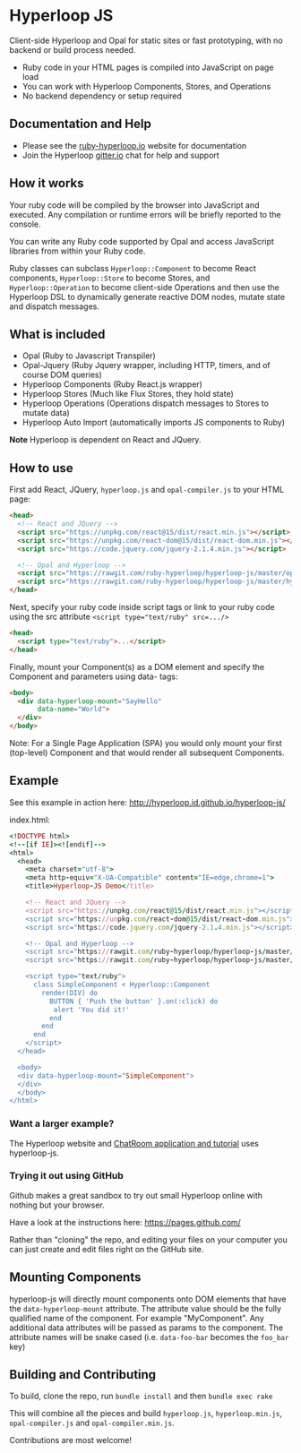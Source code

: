 #  Hyperloop JS

Client-side Hyperloop and Opal for static sites or fast prototyping, with no backend or build process needed.

+ Ruby code in your HTML pages is compiled into JavaScript on page load
+ You can work with Hyperloop Components, Stores, and Operations
+ No backend dependency or setup required

## Documentation and Help

+ Please see the [ruby-hyperloop.io](http://ruby-hyperloop.io/) website for documentation
+ Join the Hyperloop [gitter.io](https://gitter.im/ruby-hyperloop/chat) chat for help and support

## How it works

Your ruby code will be compiled by the browser into JavaScript and executed.  Any compilation or runtime errors will be briefly reported to the console.

You can write any Ruby code supported by Opal and access JavaScript libraries from within your Ruby code.

Ruby classes can subclass `Hyperloop::Component` to become React components, `Hyperloop::Store` to become Stores, and `Hyperloop::Operation` to become client-side Operations and then use the Hyperloop DSL to dynamically generate reactive DOM nodes, mutate state and dispatch messages.

## What is included

+ Opal (Ruby to Javascript Transpiler)
+ Opal-Jquery (Ruby Jquery wrapper, including HTTP, timers, and of course DOM queries)
+ Hyperloop Components (Ruby React.js wrapper)
+ Hyperloop Stores (Much like Flux Stores, they hold state)
+ Hyperloop Operations (Operations dispatch messages to Stores to mutate data)
+ Hyperloop Auto Import (automatically imports JS components to Ruby)

**Note** Hyperloop is dependent on React and JQuery.

## How to use

First add React, JQuery, `hyperloop.js` and `opal-compiler.js` to your HTML page:

```html
<head>
  <!-- React and JQuery -->
  <script src="https://unpkg.com/react@15/dist/react.min.js"></script>
  <script src="https://unpkg.com/react-dom@15/dist/react-dom.min.js"></script>
  <script src="https://code.jquery.com/jquery-2.1.4.min.js"></script>

  <!-- Opal and Hyperloop -->
  <script src="https://rawgit.com/ruby-hyperloop/hyperloop-js/master/opal-compiler.min.js"></script>
  <script src="https://rawgit.com/ruby-hyperloop/hyperloop-js/master/hyperloop.min.js"></script>
</head>
```

Next, specify your ruby code inside script tags or link to your ruby code using the src attribute `<script type="text/ruby" src=.../>`

```html
<head>
  <script type="text/ruby">...</script>
</head>
```

Finally, mount your Component(s) as a DOM element and specify the Component and parameters using data- tags:

```html
<body>
  <div data-hyperloop-mount="SayHello"
       data-name="World">
  </div>
</body>
```
Note: For a Single Page Application (SPA) you would only mount your first (top-level) Component and that would render all subsequent Components.

## Example

See this example in action here: http://hyperloop.id.github.io/hyperloop-js/

index.html:
```ruby
<!DOCTYPE html>
<!--[if IE]><![endif]-->
<html>
  <head>
    <meta charset="utf-8">
    <meta http-equiv="X-UA-Compatible" content="IE=edge,chrome=1">
    <title>Hyperloop-JS Demo</title>

    <!-- React and JQuery -->
    <script src="https://unpkg.com/react@15/dist/react.min.js"></script>
    <script src="https://unpkg.com/react-dom@15/dist/react-dom.min.js"></script>
    <script src="https://code.jquery.com/jquery-2.1.4.min.js"></script>

    <!-- Opal and Hyperloop -->
    <script src="https://rawgit.com/ruby-hyperloop/hyperloop-js/master/opal-compiler.min.js"></script>
    <script src="https://rawgit.com/ruby-hyperloop/hyperloop-js/master/hyperloop.min.js"></script>

    <script type="text/ruby">
      class SimpleComponent < Hyperloop::Component
        render(DIV) do
          BUTTON { 'Push the button' }.on(:click) do
           alert 'You did it!'
          end
        end
      end
    </script>
  </head>

  <body>
  <div data-hyperloop-mount="SimpleComponent">
  </div>
  </body>
</html>
```

### Want a larger example?  

The Hyperloop website and [ChatRoom application and tutorial](http://ruby-hyperloop.io/tutorials/chat_app/) uses hyperloop-js.

### Trying it out using GitHub

Github makes a great sandbox to try out small Hyperloop online with nothing but your browser.

Have a look at the instructions here: https://pages.github.com/

Rather than "cloning" the repo, and editing your files on your computer you can just create and edit files right on the GitHub site.

## Mounting Components

hyperloop-js will directly mount components onto DOM elements that have the `data-hyperloop-mount` attribute.  The attribute value should be the fully qualified name of the component.  For example "MyComponent".  Any additional data attributes will be passed as params to the component.  The attribute names will be snake cased (i.e. `data-foo-bar` becomes the `foo_bar` key)

## Building and Contributing

To build, clone the repo, run `bundle install` and then `bundle exec rake`

This will combine all the pieces and build `hyperloop.js`, `hyperloop.min.js`, `opal-compiler.js` and `opal-compiler.min.js`.

Contributions are most welcome!
